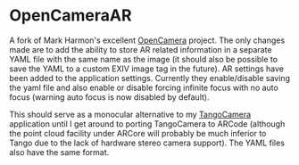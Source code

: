 # OpenCameraAR
A fork of Mark Harmon's excellent [OpenCamera](http://opencamera.org.uk/) project. The
only changes made are to add the ability to store AR related information in a
separate YAML file with the same name as the image (it should also be possible to
save the YAML to a custom EXIV image tag in the future). AR settings  have been added to
the application settings. Currently they enable/disable saving the yaml file and also
enable or disable forcing infinite focus with no auto focus (warning auto focus
is now disabled by default).

This should serve as a monocular alternative to my
[TangoCamera](https://github.com/donaldmunro/TangoCamera) application until I get
around to porting TangoCamera to ARCode (although the point cloud facility under ARCore
will probably be much inferior to Tango due to the lack of hardware stereo
camera support). The YAML files also have the same format.
